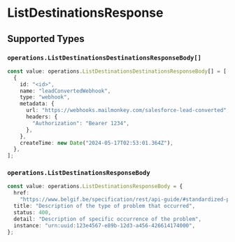 # ListDestinationsResponse


## Supported Types

### `operations.ListDestinationsDestinationsResponseBody[]`

```typescript
const value: operations.ListDestinationsDestinationsResponseBody[] = [
  {
    id: "<id>",
    name: "leadConvertedWebhook",
    type: "webhook",
    metadata: {
      url: "https://webhooks.mailmonkey.com/salesforce-lead-converted",
      headers: {
        "Authorization": "Bearer 1234",
      },
    },
    createTime: new Date("2024-05-17T02:53:01.364Z"),
  },
];
```

### `operations.ListDestinationsResponseBody`

```typescript
const value: operations.ListDestinationsResponseBody = {
  href:
    "https://www.belgif.be/specification/rest/api-guide/#standardized-problem-types",
  title: "Description of the type of problem that occurred",
  status: 400,
  detail: "Description of specific occurrence of the problem",
  instance: "urn:uuid:123e4567-e89b-12d3-a456-426614174000",
};
```

